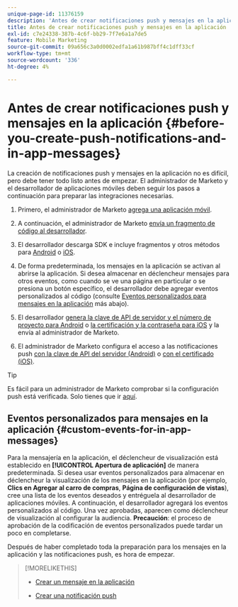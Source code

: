 ```yaml
---
unique-page-id: 11376159
description: 'Antes de crear notificaciones push y mensajes en la aplicación: documentos de Marketo, documentación del producto'
title: Antes de crear notificaciones push y mensajes en la aplicación
exl-id: c7e24338-387b-4c6f-bb29-7f7e6a1a7de5
feature: Mobile Marketing
source-git-commit: 09a656c3a0d0002edfa1a61b987bff4c1dff33cf
workflow-type: tm+mt
source-wordcount: '336'
ht-degree: 4%

---
```


# Antes de crear notificaciones push y mensajes en la aplicación {#before-you-create-push-notifications-and-in-app-messages}

La creación de notificaciones push y mensajes en la aplicación no es difícil, pero debe tener todo listo antes de empezar. El administrador de Marketo y el desarrollador de aplicaciones móviles deben seguir los pasos a continuación para preparar las integraciones necesarias.

1. Primero, el administrador de Marketo [agrega una aplicación móvil](/help/marketo/product-docs/mobile-marketing/admin/add-a-mobile-app.md).

1. A continuación, el administrador de Marketo [envía un fragmento de código al desarrollador](/help/marketo/product-docs/mobile-marketing/admin/send-sdk-code-to-a-developer.md).

1. El desarrollador descarga SDK e incluye fragmentos y otros métodos para [Android](https://experienceleague.adobe.com/es/docs/marketo-developer/marketo/mobile/installation#how-to-install-marketo-sdk-on-android) o [iOS](https://experienceleague.adobe.com/es/docs/marketo-developer/marketo/mobile/installation#how-to-install-marketo-sdk-on-ios).

1. De forma predeterminada, los mensajes en la aplicación se activan al abrirse la aplicación. Si desea almacenar en déclencheur mensajes para otros eventos, como cuando se ve una página en particular o se presiona un botón específico, el desarrollador debe agregar eventos personalizados al código (consulte [Eventos personalizados para mensajes en la aplicación](#CustomEvents) más abajo).

1. El desarrollador [genera la clave de API de servidor y el número de proyecto para Android](https://experienceleague.adobe.com/es/docs/marketo-developer/marketo/mobile/installation#how-to-install-marketo-sdk-on-android) o [la certificación y la contraseña para iOS](https://experienceleague.adobe.com/es/docs/marketo-developer/marketo/mobile/installation#install-marketo-sdk-on-ios) y la envía al administrador de Marketo.

1. El administrador de Marketo configura el acceso a las notificaciones push [con la clave de API del servidor (Android)](/help/marketo/product-docs/mobile-marketing/admin/configure-mobile-app-android-push-access.md) o [con el certificado (iOS)](/help/marketo/product-docs/mobile-marketing/admin/configure-mobile-app-ios-push-access.md).

>[!TIP]
>
>Es fácil para un administrador de Marketo comprobar si la configuración push está verificada. Solo tienes que ir [aquí](/help/marketo/product-docs/mobile-marketing/admin/verify-push-configuration.md).

## Eventos personalizados para mensajes en la aplicación {#custom-events-for-in-app-messages}

Para la mensajería en la aplicación, el déclencheur de visualización está establecido en **[!UICONTROL Apertura de aplicación]** de manera predeterminada. Si desea usar eventos personalizados para almacenar en déclencheur la visualización de los mensajes en la aplicación (por ejemplo, **Clics en Agregar al carro de compras**, **Página de configuración de vistas**), cree una lista de los eventos deseados y entréguela al desarrollador de aplicaciones móviles. A continuación, el desarrollador agregará los eventos personalizados al código. Una vez aprobadas, aparecen como déclencheur de visualización al configurar la audiencia. **Precaución**: el proceso de aprobación de la codificación de eventos personalizados puede tardar un poco en completarse.

Después de haber completado toda la preparación para los mensajes en la aplicación y las notificaciones push, es hora de empezar.

>[!MORELIKETHIS]
>
>* [Crear un mensaje en la aplicación](/help/marketo/product-docs/mobile-marketing/in-app-messages/creating-in-app-messages/create-an-in-app-message.md)
>
>* [Crear una notificación push](/help/marketo/product-docs/mobile-marketing/push-notifications/create-a-push-notification.md)
